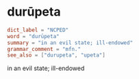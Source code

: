 # durūpeta

``` toml
dict_label = "NCPED"
word = "durūpeta"
summary = "in an evil state; ill-endowed"
grammar_comment = "mfn."
see_also = ["durupeta", "upeta"]
```

in an evil state; ill\-endowed

